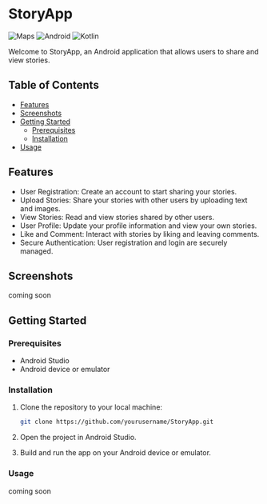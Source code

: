 # StoryApp
![Maps](https://img.shields.io/badge/Google%20Maps-4285F4.svg?style=for-the-badge&logo=Google-Maps&logoColor=white)
![Android](https://img.shields.io/badge/Android-3DDC84.svg?style=for-the-badge&logo=Android&logoColor=white)
![Kotlin](https://img.shields.io/badge/Kotlin-7F52FF.svg?style=for-the-badge&logo=Kotlin&logoColor=white)

Welcome to StoryApp, an Android application that allows users to share and view stories.

## Table of Contents

- [Features](#features)
- [Screenshots](#screenshots)
- [Getting Started](#getting-started)
  - [Prerequisites](#prerequisites)
  - [Installation](#installation)
- [Usage](#usage)


## Features

- User Registration: Create an account to start sharing your stories.
- Upload Stories: Share your stories with other users by uploading text and images.
- View Stories: Read and view stories shared by other users.
- User Profile: Update your profile information and view your own stories.
- Like and Comment: Interact with stories by liking and leaving comments.
- Secure Authentication: User registration and login are securely managed.

## Screenshots

coming soon

## Getting Started

### Prerequisites

- Android Studio
- Android device or emulator

### Installation

1. Clone the repository to your local machine:

   ```bash
   git clone https://github.com/yourusername/StoryApp.git

2. Open the project in Android Studio.
3. Build and run the app on your Android device or emulator.

### Usage

coming soon


